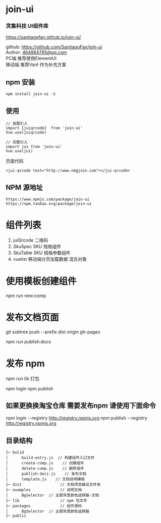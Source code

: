 # join-ui
### 灵集科技 UI组件库
https://santiagofan.github.io/join-ui/

github: https://github.com/SantiagoFan/join-ui  
Author: 464884785@qq.com  
PC端  推荐使用ElementUI     
移动端 推荐Vant 作为补充方案


## npm 安装
```
npm install join-ui -S
```

##  使用
```
// 按需引入
import {juiqrcode}  from 'join-ui'
Vue.use(juiqrcode)

// 完整引入
import jui from 'join-ui'
Vue.use(jui)
```
页面代码
```
<jui-qrcode text="http://www.nmgjoin.com"></jui-qrcode>
```
## NPM 源地址
```
https://www.npmjs.com/package/join-ui
https://npm.taobao.org/package/join-ui

```
# 组件列表

1. juiQrcode 二维码
2. SkuSpec      SKU 规格组件
3. SkuTable     SKU 规格参数组件
4. vuelist      移动端分页加载数据 混合对象

# 使用模板创建组件
npm run new:comp

# 发布文档页面

git subtree push --prefix dist origin gh-pages

npm run publish:docs

# 发布 npm
npm run lib 打包

npm login
npm publish

## 如果更换换淘宝仓库 需要发布npm 请使用下面命令
npm login --registry http://registry.npmjs.org
npm publish --registry http://registry.npmjs.org


## 目录结构
```
├─ bulid
│      build-entry.js  // 构建组件入口文件
│      create-comp.js    // 创建组件
│      delete-comp.js    // 删除组件
│      publish-docs.js    // 发布文档
│      template.js    // 文档说明模板
├─ dist                 // 文档项目输出文件夹
├─ examples             // 说明文档
│      BgSelector  // 主题背景颜色选择器-文档
├─ lib                  // npm 包文件
├─ packages             // 组件源码
│      BgSelector  // 主题背景颜色选择器
├─ public
```